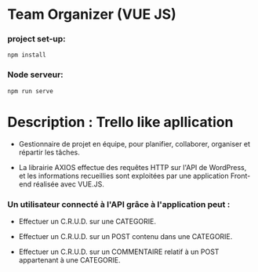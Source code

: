 # Team Organizer (VUE JS)
### project set-up: 

`npm install`

### Node serveur:

`npm run serve`

# Description : Trello like apllication



- Gestionnaire de projet en équipe, pour planifier, collaborer, organiser et répartir les tâches. 

- La librairie AXIOS effectue des requêtes HTTP sur l'API de WordPress, et les informations recueillies sont exploitées par une application Front-end réalisée avec VUE.JS.

### Un utilisateur connecté à l'API grâce à l'application peut :

- Effectuer un C.R.U.D. sur une CATEGORIE.

- Effectuer un C.R.U.D. sur un POST contenu dans une CATEGORIE.

- Effectuer un C.R.U.D. sur un COMMENTAIRE relatif à un POST appartenant à une CATEGORIE.
